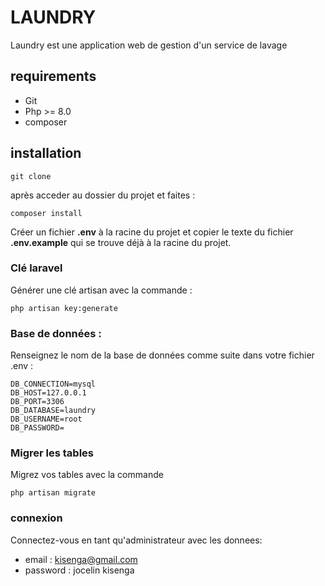 # LAUNDRY

<p>Laundry est une application web de gestion d'un service de lavage</p>

## requirements

* Git
* Php >= 8.0
* composer
  
## installation

```
git clone 

```
après acceder au dossier du projet et faites :

```
composer install
```




Créer un fichier <strong>.env</strong> à la racine du projet et copier le texte du fichier <strong>.env.example</strong> qui se trouve déjà à la racine du projet. </br>

### Clé laravel
Générer une clé artisan avec la commande :

```
php artisan key:generate

```

### Base de données :

Renseignez le nom de la base de données comme suite dans votre fichier .env :

```
DB_CONNECTION=mysql
DB_HOST=127.0.0.1
DB_PORT=3306
DB_DATABASE=laundry
DB_USERNAME=root
DB_PASSWORD=

```
### Migrer les tables

Migrez vos tables avec la commande

```
php artisan migrate

```

### connexion 

Connectez-vous en tant qu'administrateur avec les donnees:

* email : kisenga@gmail.com </br>
* password : jocelin kisenga
 